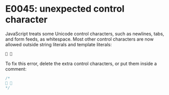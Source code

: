 # E0045: unexpected control character

JavaScript treats some Unicode control characters, such as newlines, tabs, and
form feeds, as whitespace. Most other control characters are now allowed outside
string literals and template literals:

```javascript
 
```

To fix this error, delete the extra control characters, or put them inside a
comment:

```javascript
/*
 
*/
```
